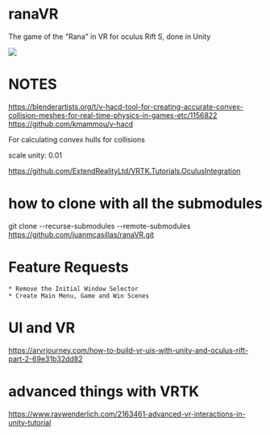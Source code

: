 # ranaVR
The game of the "Rana" in VR for oculus Rift S, done in Unity

<img src="images/render.jpg"></img>

# NOTES

https://blenderartists.org/t/v-hacd-tool-for-creating-accurate-convex-collision-meshes-for-real-time-physics-in-games-etc/1156822
https://github.com/kmammou/v-hacd

For calculating convex hulls for collisions

scale unity: 0.01

https://github.com/ExtendRealityLtd/VRTK.Tutorials.OculusIntegration

# how to clone with all the submodules

git clone --recurse-submodules --remote-submodules  https://github.com/juanmcasillas/ranaVR.git

# Feature Requests

	* Remove the Initial Window Selector
	* Create Main Menu, Game and Win Scenes
	
# UI and VR

https://arvrjourney.com/how-to-build-vr-uis-with-unity-and-oculus-rift-part-2-69e31b32dd82


# advanced things with VRTK

https://www.raywenderlich.com/2163461-advanced-vr-interactions-in-unity-tutorial
